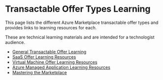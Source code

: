 # Transactable Offer Types Learning

This page lists the different Azure Marketplace transactable offer types and provides links to learning resources for each.

These are technical learning materials and are intended for a technologist audience.

- [General Transactable Offer Learning](./learning-general.md)
- [SaaS Offer Learning Resources](./learning-saas.md)
- [Virtual Machine Offer Learning Resources](./learning-vm.md)
- [Azure Managed Application Learning Resources](./learning-ama.md)
- [Mastering the Marketplace](https://statics.teams.cdn.office.net/evergreen-assets/safelinks/1/atp-safelinks.html)
